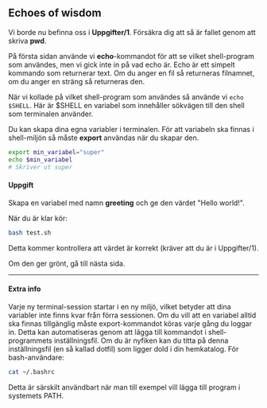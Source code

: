 ## Echoes of wisdom

Vi borde nu befinna oss i **Uppgifter/1**. Försäkra dig att så är fallet genom att skriva **pwd**.

På första sidan använde vi **echo**-kommandot för att se vilket shell-program som användes, men vi gick inte in på vad echo är.
Echo är ett simpelt kommando som returnerar text. Om du anger en fil så returneras filnamnet, om du anger en sträng så returneras den.

När vi kollade på vilket shell-program som användes så använde vi `echo $SHELL`. Här är $SHELL en variabel som innehåller sökvägen till den shell som terminalen använder.

Du kan skapa dina egna variabler i terminalen. För att variabeln ska finnas i shell-miljön så måste **export** användas när du skapar den. 

```bash
export min_variabel="super"
echo $min_variabel
# Skriver ut super
```

#### Uppgift

Skapa en variabel med namn **greeting** och ge den värdet "Hello world!".

När du är klar kör: 

```bash
bash test.sh
```

Detta kommer kontrollera att värdet är korrekt (kräver att du är i Uppgifter/1).

Om den ger grönt, gå till nästa sida.

---

#### Extra info 

Varje ny terminal-session startar i en ny miljö, vilket betyder att dina variabler inte finns kvar från förra sessionen. Om du vill att en variabel alltid ska finnas tillgänglig måste export-kommandot köras varje gång du loggar in. Detta kan automatiseras genom att lägga till kommandot i shell-programmets inställningsfil.
Om du är nyfiken kan du titta på denna inställningsfil (en så kallad dotfil) som ligger dold i din hemkatalog. För bash-användare:

```bash
cat ~/.bashrc
```

Detta är särskilt användbart när man till exempel vill lägga till program i systemets PATH.
